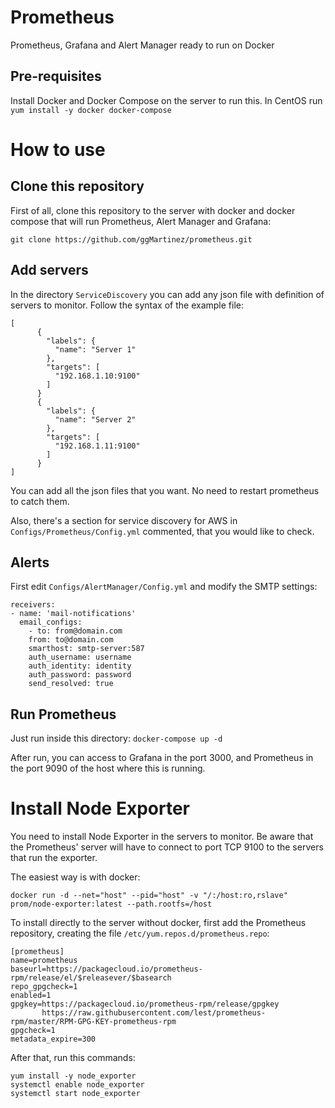 # Prometheus

Prometheus, Grafana and Alert Manager ready to run on Docker

## Pre-requisites
Install Docker and Docker Compose on the server to run this. In CentOS run `yum install -y docker docker-compose`

# How to use

## Clone this repository
First of all, clone this repository to the server with docker and docker compose that will run Prometheus, Alert Manager and Grafana:

`git clone https://github.com/ggMartinez/prometheus.git`



## Add servers
In the directory `ServiceDiscovery` you can add any json file with definition of servers to monitor. Follow the syntax of the example file:
```
[
      {
        "labels": {
          "name": "Server 1"
        },
        "targets": [
          "192.168.1.10:9100"
        ]
      }
      {
        "labels": {
          "name": "Server 2"
        },
        "targets": [
          "192.168.1.11:9100"
        ]
      }
]
   ```

You can add all the json files that you want. No need to restart prometheus to catch them.

Also, there's a section for service discovery for AWS in `Configs/Prometheus/Config.yml` commented, that you would like to check.


## Alerts
First edit `Configs/AlertManager/Config.yml` and modify the SMTP settings:
```
receivers:
- name: 'mail-notifications'
  email_configs:
	- to: from@domain.com
	from: to@domain.com
	smarthost: smtp-server:587
	auth_username: username
	auth_identity: identity
	auth_password: password
	send_resolved: true
```
## Run Prometheus
Just run inside this directory:
`docker-compose up -d`

After run, you can access to Grafana in the port 3000, and Prometheus in the port 9090 of the host where this is running.


# Install Node Exporter
You need to install Node Exporter in the servers to monitor. Be aware that the Prometheus' server will have to connect to port TCP 9100 to the servers that run the exporter.

The easiest way is with docker:
```
docker run -d --net="host" --pid="host" -v "/:/host:ro,rslave" prom/node-exporter:latest --path.rootfs=/host
```
To install directly to the server without docker, first add the Prometheus repository, creating the file `/etc/yum.repos.d/prometheus.repo`:

```
[prometheus]
name=prometheus
baseurl=https://packagecloud.io/prometheus-rpm/release/el/$releasever/$basearch
repo_gpgcheck=1
enabled=1
gpgkey=https://packagecloud.io/prometheus-rpm/release/gpgkey
       https://raw.githubusercontent.com/lest/prometheus-rpm/master/RPM-GPG-KEY-prometheus-rpm
gpgcheck=1
metadata_expire=300
```
After that, run this commands:
```
yum install -y node_exporter
systemctl enable node_exporter
systemctl start node_exporter 
```
